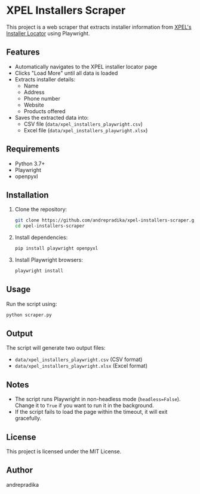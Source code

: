 # XPEL Installers Scraper

This project is a web scraper that extracts installer information from [XPEL's Installer Locator](https://www.xpel.com/installer-locator) using Playwright.

## Features
- Automatically navigates to the XPEL installer locator page
- Clicks "Load More" until all data is loaded
- Extracts installer details:
  - Name
  - Address
  - Phone number
  - Website
  - Products offered
- Saves the extracted data into:
  - CSV file (`data/xpel_installers_playwright.csv`)
  - Excel file (`data/xpel_installers_playwright.xlsx`)

## Requirements
- Python 3.7+
- Playwright
- openpyxl

## Installation
1. Clone the repository:
   ```sh
   git clone https://github.com/andrepradika/xpel-installers-scraper.git
   cd xpel-installers-scraper
   ```
2. Install dependencies:
   ```sh
   pip install playwright openpyxl
   ```
3. Install Playwright browsers:
   ```sh
   playwright install
   ```

## Usage
Run the script using:
```sh
python scraper.py
```

## Output
The script will generate two output files:
- `data/xpel_installers_playwright.csv` (CSV format)
- `data/xpel_installers_playwright.xlsx` (Excel format)

## Notes
- The script runs Playwright in non-headless mode (`headless=False`). Change it to `True` if you want to run it in the background.
- If the script fails to load the page within the timeout, it will exit gracefully.

## License
This project is licensed under the MIT License.

## Author
andrepradika

